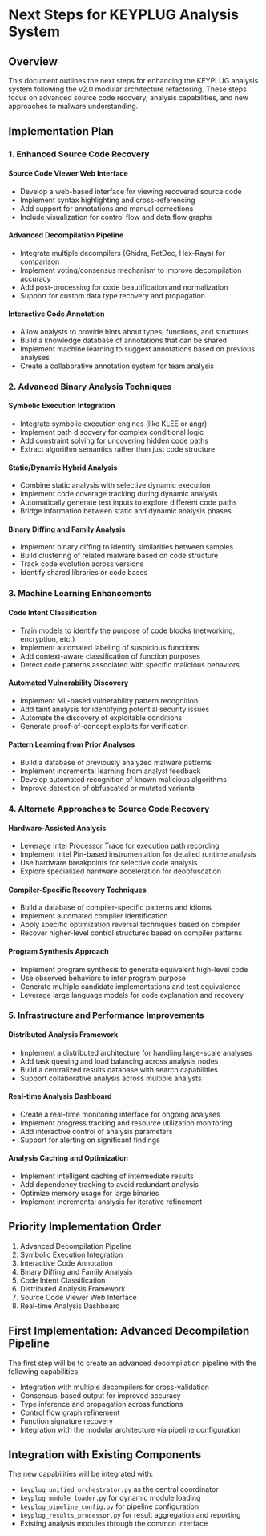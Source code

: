 # Next Steps for KEYPLUG Analysis System

## Overview

This document outlines the next steps for enhancing the KEYPLUG analysis system following the v2.0 modular architecture refactoring. These steps focus on advanced source code recovery, analysis capabilities, and new approaches to malware understanding.

## Implementation Plan

### 1. Enhanced Source Code Recovery

#### Source Code Viewer Web Interface
- Develop a web-based interface for viewing recovered source code
- Implement syntax highlighting and cross-referencing
- Add support for annotations and manual corrections
- Include visualization for control flow and data flow graphs

#### Advanced Decompilation Pipeline
- Integrate multiple decompilers (Ghidra, RetDec, Hex-Rays) for comparison
- Implement voting/consensus mechanism to improve decompilation accuracy
- Add post-processing for code beautification and normalization
- Support for custom data type recovery and propagation

#### Interactive Code Annotation
- Allow analysts to provide hints about types, functions, and structures
- Build a knowledge database of annotations that can be shared
- Implement machine learning to suggest annotations based on previous analyses
- Create a collaborative annotation system for team analysis

### 2. Advanced Binary Analysis Techniques

#### Symbolic Execution Integration
- Integrate symbolic execution engines (like KLEE or angr)
- Implement path discovery for complex conditional logic
- Add constraint solving for uncovering hidden code paths
- Extract algorithm semantics rather than just code structure

#### Static/Dynamic Hybrid Analysis
- Combine static analysis with selective dynamic execution
- Implement code coverage tracking during dynamic analysis
- Automatically generate test inputs to explore different code paths
- Bridge information between static and dynamic analysis phases

#### Binary Diffing and Family Analysis
- Implement binary diffing to identify similarities between samples
- Build clustering of related malware based on code structure
- Track code evolution across versions
- Identify shared libraries or code bases

### 3. Machine Learning Enhancements

#### Code Intent Classification
- Train models to identify the purpose of code blocks (networking, encryption, etc.)
- Implement automated labeling of suspicious functions
- Add context-aware classification of function purposes
- Detect code patterns associated with specific malicious behaviors

#### Automated Vulnerability Discovery
- Implement ML-based vulnerability pattern recognition
- Add taint analysis for identifying potential security issues
- Automate the discovery of exploitable conditions
- Generate proof-of-concept exploits for verification

#### Pattern Learning from Prior Analyses
- Build a database of previously analyzed malware patterns
- Implement incremental learning from analyst feedback
- Develop automated recognition of known malicious algorithms
- Improve detection of obfuscated or mutated variants

### 4. Alternate Approaches to Source Code Recovery

#### Hardware-Assisted Analysis
- Leverage Intel Processor Trace for execution path recording
- Implement Intel Pin-based instrumentation for detailed runtime analysis
- Use hardware breakpoints for selective code analysis
- Explore specialized hardware acceleration for deobfuscation

#### Compiler-Specific Recovery Techniques
- Build a database of compiler-specific patterns and idioms
- Implement automated compiler identification
- Apply specific optimization reversal techniques based on compiler
- Recover higher-level control structures based on compiler patterns

#### Program Synthesis Approach
- Implement program synthesis to generate equivalent high-level code
- Use observed behaviors to infer program purpose
- Generate multiple candidate implementations and test equivalence
- Leverage large language models for code explanation and recovery

### 5. Infrastructure and Performance Improvements

#### Distributed Analysis Framework
- Implement a distributed architecture for handling large-scale analyses
- Add task queuing and load balancing across analysis nodes
- Build a centralized results database with search capabilities
- Support collaborative analysis across multiple analysts

#### Real-time Analysis Dashboard
- Create a real-time monitoring interface for ongoing analyses
- Implement progress tracking and resource utilization monitoring
- Add interactive control of analysis parameters
- Support for alerting on significant findings

#### Analysis Caching and Optimization
- Implement intelligent caching of intermediate results
- Add dependency tracking to avoid redundant analysis
- Optimize memory usage for large binaries
- Implement incremental analysis for iterative refinement

## Priority Implementation Order

1. Advanced Decompilation Pipeline
2. Symbolic Execution Integration
3. Interactive Code Annotation
4. Binary Diffing and Family Analysis
5. Code Intent Classification
6. Distributed Analysis Framework
7. Source Code Viewer Web Interface
8. Real-time Analysis Dashboard

## First Implementation: Advanced Decompilation Pipeline

The first step will be to create an advanced decompilation pipeline with the following capabilities:

- Integration with multiple decompilers for cross-validation
- Consensus-based output for improved accuracy
- Type inference and propagation across functions
- Control flow graph refinement
- Function signature recovery
- Integration with the modular architecture via pipeline configuration

## Integration with Existing Components

The new capabilities will be integrated with:

- `keyplug_unified_orchestrator.py` as the central coordinator
- `keyplug_module_loader.py` for dynamic module loading
- `keyplug_pipeline_config.py` for pipeline configuration
- `keyplug_results_processor.py` for result aggregation and reporting
- Existing analysis modules through the common interface
